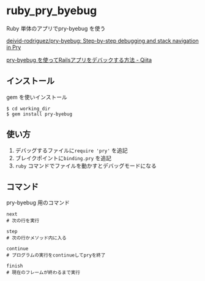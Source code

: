 # ruby_pry_byebug

Ruby 単体のアプリでpry-byebug を使う

[deivid\-rodriguez/pry\-byebug: Step\-by\-step debugging and stack navigation in Pry](https://github.com/deivid-rodriguez/pry-byebug)

[pry\-byebug を使ってRailsアプリをデバックする方法 \- Qiita](https://qiita.com/ryosuketter/items/da3a38d0d41c7e20a2d6)

## インストール

gem を使いインストール

```
$ cd working_dir
$ gem install pry-byebug
```

## 使い方

1. デバッグするファイルに`require 'pry'` を追記
2. ブレイクポイントに`binding.pry` を追記
3. `ruby` コマンドでファイルを動かすとデバッグモードになる

## コマンド

pry-byebug 用のコマンド

```
next
# 次の行を実行

step
# 次の行かメソッド内に入る

continue
# プログラムの実行をcontinueしてpryを終了

finish
# 現在のフレームが終わるまで実行
```
